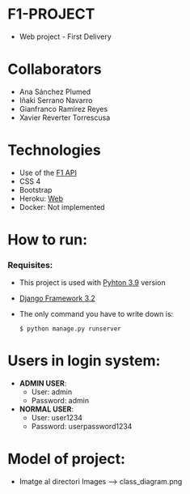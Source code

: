 # F1-PROJECT
* Web project - First Delivery
# Collaborators
* Ana Sánchez Plumed
* Iñaki Serrano Navarro
* Gianfranco Ramírez Reyes
* Xavier Reverter Torrescusa
# Technologies
* Use of the [F1 API](https://api-sports.io/documentation/formula-1/v1#section/Introduction)
* CSS 4
* Bootstrap 
* Heroku: [Web](https://formula1-project.herokuapp.com)
* Docker: Not implemented

# How to run:
### Requisites:
* This project is used with [Pyhton 3.9](https://www.python.org/downloads/release/python-390/) version 
* [Django Framework 3.2](https://www.djangoproject.com/weblog/2021/apr/06/django-32-released/)
* The only command you have to write down is:

      $ python manage.py runserver



# Users in login system:
* **ADMIN USER**: 
    * User: admin
    * Password: admin
* **NORMAL USER**:
    * User: user1234
    * Password: userpassword1234

# Model of project:
* Imatge al directori Images --> class_diagram.png


